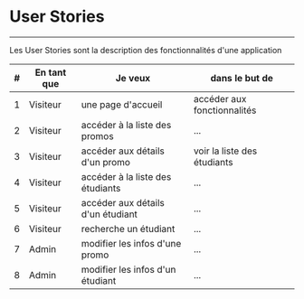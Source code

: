 # User Stories

---

Les User Stories sont la description des fonctionnalités d'une application

| # | En tant que | Je veux | dans le but de |
| ---  |  --- | --- | --- |
| 1 | Visiteur | une page d'accueil | accéder aux fonctionnalités |
| 2 | Visiteur | accéder à la liste des promos | ... |
| 3 | Visiteur | accéder aux détails d'un promo | voir la liste des étudiants |
| 4 | Visiteur | accéder à la liste des étudiants | ... |
| 5 | Visiteur | accéder aux détails d'un étudiant | ... |
| 6 | Visiteur | recherche un étudiant | ... |
| 7 | Admin    | modifier les infos d'une promo | ... |
| 8 | Admin    | modifier les infos d'un étudiant | ... |